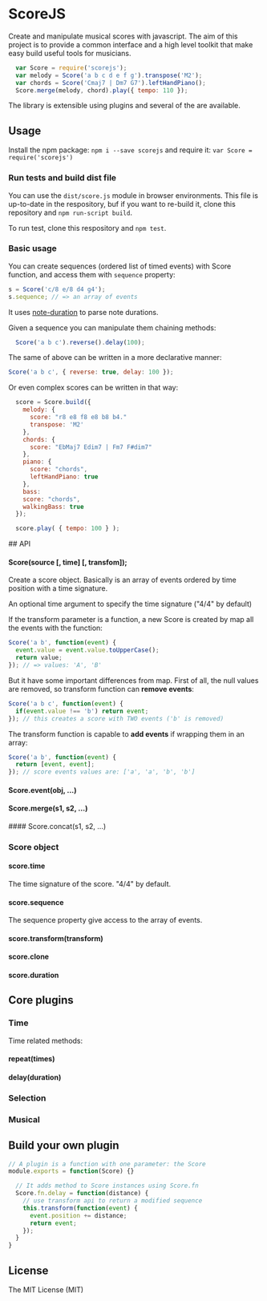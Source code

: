 # ScoreJS

Create and manipulate musical scores with javascript. The aim of this project
is to provide a common interface and a high level toolkit that make easy
build useful tools for musicians.

```js
  var Score = require('scorejs');
  var melody = Score('a b c d e f g').transpose('M2');
  var chords = Score('Cmaj7 | Dm7 G7').leftHandPiano();
  Score.merge(melody, chord).play({ tempo: 110 });
```

The library is extensible using plugins and several of the are available.

## Usage

Install the npm package: `npm i --save scorejs` and require it:
`var Score = require('scorejs')`

### Run tests and build dist file

You can use the `dist/score.js` module in browser environments. This file is
up-to-date in the respository, buf if you want to re-build it, clone this
repository and `npm run-script build`.

To run test, clone this respository and `npm test`.

### Basic usage

You can create sequences (ordered list of timed events) with Score function,
and access them with `sequence` property:

```js
s = Score('c/8 e/8 d4 g4');
s.sequence; // => an array of events
```

It uses [note-duration](http://github.com/danigb/note-duration) to parse note
durations.

Given a sequence you can manipulate them chaining methods:

```js
  Score('a b c').reverse().delay(100);
```

The same of above can be written in a more declarative manner:

```js
Score('a b c', { reverse: true, delay: 100 });
```

Or even complex scores can be written in that way:

```js
  score = Score.build({
    melody: {
      score: "r8 e8 f8 e8 b8 b4."
      transpose: 'M2'
    },
    chords: {
      score: "EbMaj7 Edim7 | Fm7 F#dim7"
    },
    piano: {
      score: "chords",
      leftHandPiano: true
    },
    bass:
    score: "chords",
    walkingBass: true
  });

  score.play( { tempo: 100 } );
```

## API

#### Score(source [, time] [, transfom]);

Create a score object. Basically is an array of events ordered by time position
with a time signature.

An optional time argument to specify the time signature ("4/4" by default)

If the transform parameter is a function, a new Score is created by map all
the events with the function:

```js
Score('a b', function(event) {
  event.value = event.value.toUpperCase();
  return value;
}); // => values: 'A', 'B'
```

But it have some important differences from map. First of all, the null values
are removed, so transform function can __remove events__:

```js
Score('a b c', function(event) {
  if(event.value !== 'b') return event;
}); // this creates a score with TWO events ('b' is removed)
```

The transform function is capable to __add events__ if wrapping them in an array:

```js
Score('a b', function(event) {
  return [event, event];
}); // score events values are: ['a', 'a', 'b', 'b']
```

#### Score.event(obj, ...)

#### Score.merge(s1, s2, ...)

#### Score.concat(s1, s2, ...)

### Score object

#### score.time

The time signature of the score. "4/4" by default.

#### score.sequence

The sequence property give access to the array of events.

#### score.transform(transform)

#### score.clone

#### score.duration

## Core plugins

### Time

Time related methods:

#### repeat(times)

#### delay(duration)

### Selection

### Musical

## Build your own plugin

```js
// A plugin is a function with one parameter: the Score
module.exports = function(Score) {}

  // It adds method to Score instances using Score.fn
  Score.fn.delay = function(distance) {
    // use transform api to return a modified sequence
    this.transform(function(event) {
      event.position += distance;
      return event;
    });
  }
}
```

## License

The MIT License (MIT)
